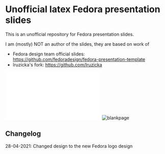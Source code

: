 # Unofficial latex Fedora presentation slides

This is an unofficial repository for Fedora presentation slides. 

I am (mostly) NOT an author of the slides, they are based on work of

* Fedora design team official slides:  https://github.com/fedoradesign/fedora-presentation-template
* lruzicka's fork: https://github.com/lruzicka

![title slide](title.pdf)
![blankpage](blank.pdf.png)

## Changelog

28-04-2021: Changed design to the new Fedora logo design